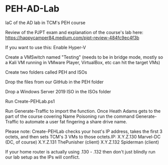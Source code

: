 # PEH-AD-Lab
IaC of the AD lab in TCM's PEH course

Review of the PJPT exam and explanation of the course's lab here: https://happycamper84.medium.com/pjpt-review-484fc9ec4f3b

If you want to use this:
Enable Hyper-V

Create a VMSwitch named "Testing" (needs to be in bridge mode, mostly so a Kali VM running in VMware Player, VirtualBox, etc can hit the target VMs)

Create two folders called PEH and ISOs

Drop the files from our GitHub in the PEH folder

Drop a Windows Server 2019 ISO in the ISOs folder

Run Create-PEHLab.ps1

Run Generate-Traffic to import the function. Once Heath Adams gets to the part of the course covering Name Poisoning run the command Generate-Traffic to automate a user fat fingering a share drive name.

Please note: Create-PEHLab checks your host's IP address, takes the first 3 octets, and then sets TCM's 3 VMs to those octets.IP:
X.Y.Z.130  Marvel-DC    (DC, of course)
X.Y.Z.131  ThePunisher  (client)
X.Y.Z.132  Spiderman    (client)

If your home router is actually using .130 - .132 then don't just blindly run our lab setup as the IPs will conflict.
